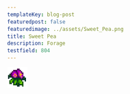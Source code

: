 ```yaml
---
templateKey: blog-post
featuredpost: false
featuredimage: ../assets/Sweet_Pea.png
title: Sweet Pea
description: Forage
testfield: 804
---
```

![Sweet Pea](../assets/Sweet_Pea.png)
